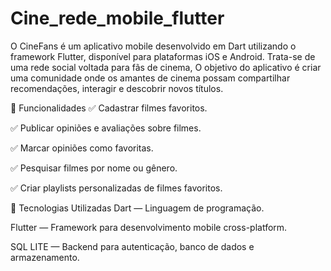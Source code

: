 # Cine_rede_mobile_flutter
O CineFans é um aplicativo mobile desenvolvido em Dart utilizando o framework Flutter, disponível para plataformas iOS e Android. Trata-se de uma rede social voltada para fãs de cinema, O objetivo do aplicativo é criar uma comunidade onde os amantes de cinema possam compartilhar recomendações, interagir e descobrir novos títulos.

🎯 Funcionalidades
✅ Cadastrar filmes favoritos.

✅ Publicar opiniões e avaliações sobre filmes.

✅ Marcar opiniões como favoritas.

✅ Pesquisar filmes por nome ou gênero.

✅ Criar playlists personalizadas de filmes favoritos.

🚀 Tecnologias Utilizadas
Dart — Linguagem de programação.

Flutter — Framework para desenvolvimento mobile cross-platform.

SQL LITE —  Backend para autenticação, banco de dados e armazenamento.


